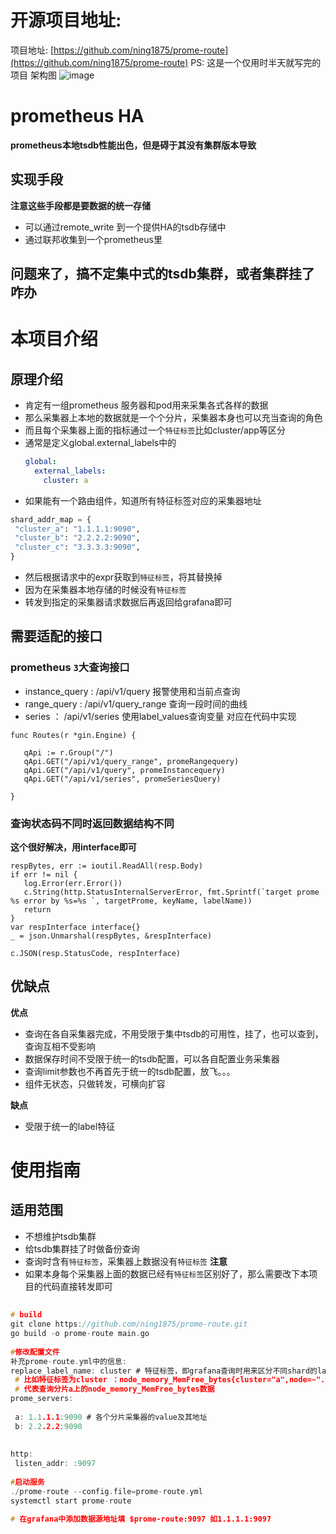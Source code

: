 # 开源项目地址: 
项目地址: [https://github.com/ning1875/prome-route](https://github.com/ning1875/prome-route)
PS: 这是一个仅用时半天就写完的项目
架构图 
![image](https://github.com/ning1875/prome-route/blob/master/images/prome-route.png)
# prometheus HA
**prometheus本地tsdb性能出色，但是碍于其没有集群版本导致**
## 实现手段
**注意这些手段都是要数据的统一存储**
- 可以通过remote_write 到一个提供HA的tsdb存储中
- 通过联邦收集到一个prometheus里

## 问题来了，搞不定集中式的tsdb集群，或者集群挂了咋办



# 本项目介绍
## 原理介绍
- 肯定有一组prometheus 服务器和pod用来采集各式各样的数据
- 那么采集器上本地的数据就是一个个分片，采集器本身也可以充当查询的角色
- 而且每个采集器上面的指标通过一个`特征标签`比如cluster/app等区分
- 通常是定义global.external_labels中的
    ```yaml
    global:
      external_labels:
        cluster: a
    ```
- 如果能有一个路由组件，知道所有特征标签对应的采集器地址
```python
shard_addr_map = {  
 "cluster_a": "1.1.1.1:9090",  
 "cluster_b": "2.2.2.2:9090",  
 "cluster_c": "3.3.3.3:9090",  
}
```
- 然后根据请求中的expr获取到`特征标签`，将其替换掉
- 因为在采集器本地存储的时候没有`特征标签`
- 转发到指定的采集器请求数据后再返回给grafana即可


## 需要适配的接口
### prometheus `3`大查询接口
- instance_query  : /api/v1/query  报警使用和当前点查询
- range_query  : /api/v1/query_range 查询一段时间的曲线
- series  ： /api/v1/series  使用label_values查询变量
对应在代码中实现
```golang
func Routes(r *gin.Engine) {  
  
   qApi := r.Group("/")  
   qApi.GET("/api/v1/query_range", promeRangequery)  
   qApi.GET("/api/v1/query", promeInstancequery)  
   qApi.GET("/api/v1/series", promeSeriesQuery)  
  
}
```
### 查询状态码不同时返回数据结构不同
**这个很好解决，用interface即可**
```golang
respBytes, err := ioutil.ReadAll(resp.Body)  
if err != nil {  
   log.Error(err.Error())  
   c.String(http.StatusInternalServerError, fmt.Sprintf(`target prome %s error by %s=%s `, targetProme, keyName, labelName))  
   return  
}  
var respInterface interface{}  
_ = json.Unmarshal(respBytes, &respInterface)  
  
c.JSON(resp.StatusCode, respInterface)
```

## 优缺点
**优点**

- 查询在各自采集器完成，不用受限于集中tsdb的可用性，挂了，也可以查到，查询互相不受影响
- 数据保存时间不受限于统一的tsdb配置，可以各自配置业务采集器
- 查询limit参数也不再首先于统一的tsdb配置，放飞。。。
- 组件无状态，只做转发，可横向扩容

**缺点**

- 受限于统一的label特征
# 使用指南
## 适用范围
- 不想维护tsdb集群
- 给tsdb集群挂了时做备份查询
- 查询时含有`特征标签`，采集器上数据没有`特征标签`
**注意**
- 如果本身每个采集器上面的数据已经有`特征标签`区别好了，那么需要改下本项目的代码直接转发即可

## 
```c  
# build  
git clone https://github.com/ning1875/prome-route.git  
go build -o prome-route main.go   
  
#修改配置文件  
补充prome-route.yml中的信息:  
replace_label_name: cluster # 特征标签，即grafana查询时用来区分不同shard的label name  
 # 比如特征标签为cluster ：node_memory_MemFree_bytes{cluster="a",node=~".+"}  
 # 代表查询分片a上的node_memory_MemFree_bytes数据  
prome_servers:  
  
 a: 1.1.1.1:9090 # 各个分片采集器的value及其地址  
 b: 2.2.2.2:9090  
  
  
http:  
 listen_addr: :9097  
 
#启动服务  
./prome-route --config.file=prome-route.yml
systemctl start prome-route

# 在grafana中添加数据源地址填 $prome-route:9097 如1.1.1.1:9097
```




